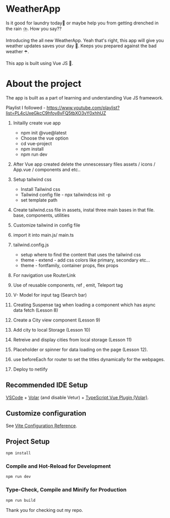 # WeatherApp

Is it good for laundry today👕 or maybe help you from getting drenched in the rain ⛈️. How you say?? 

Introducing the all new WeatherApp. Yeah that's right, this app will give you weather updates saves your day 🌈. Keeps you prepared against the bad weather ☂️.

This app is built using Vue JS 💚.


# About the project

The app is built as a part of learning and understanding Vue JS framework.

Playlist I followed - https://www.youtube.com/playlist?list=PL4cUxeGkcC9hfoy8vFQ5tbXO3vY0xhhUZ

1. Initailly create vue app 
    - npm init @vue@latest
    - Choose the vue option
    - cd vue-project
    - npm install
    - npm run dev 

2. After Vue app created delete the unnescessary files
    assets / icons / App.vue / components and etc..

3. Setup tailwind css
    - Install Tailwind css
    - Tailwind config file - npx tailwindcss init -p
    - set template path 

4. Create tailwind.css file in assets, instal three main bases in that file. base, components, utilities

5. Customize tailwind in config file 

6. import it into main.js/ main.ts

7. tailwind.config.js 
    - setup where to find the content that uses the tailwind css
    - theme - extend - add css colors like primary, secondary etc...
    - theme - fontfamily, container props, flex props  

8. For navigation use RouterLink

9. Use of reusable components, ref , emit, Teleport tag

10. V- Model for input tag (Search bar)

11. Creating Suspense tag when loading a component which has async data fetch (Lesson 8)

12. Create a City view component (Lesson 9)

13. Add city to local Storage (Lesson 10)

14. Retreive and display cities from local storage (Lesson 11)

15. Placeholder or spinner for data loading on the page (Lesson 12).

16. use beforeEach for router to set the titles dynamically for the webpages.

17. Deploy to netlify

## Recommended IDE Setup

[VSCode](https://code.visualstudio.com/) + [Volar](https://marketplace.visualstudio.com/items?itemName=Vue.volar) (and disable Vetur) + [TypeScript Vue Plugin (Volar)](https://marketplace.visualstudio.com/items?itemName=Vue.vscode-typescript-vue-plugin).

## Customize configuration

See [Vite Configuration Reference](https://vitejs.dev/config/).

## Project Setup

```sh
npm install
```

### Compile and Hot-Reload for Development

```sh
npm run dev
```

### Type-Check, Compile and Minify for Production

```sh
npm run build
```

Thank you for checking out my repo.
